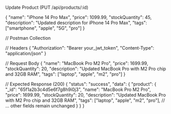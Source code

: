 Update Product (PUT /api/products/:id)

{
  "name": "iPhone 14 Pro Max",
  "price": 1099.99,
  "stockQuantity": 45,
  "description": "Updated description for iPhone 14 Pro Max",
  "tags": ["smartphone", "apple", "5G", "pro"]
}

// Postman Collection

// Headers
{
  "Authorization": "Bearer your_jwt_token",
  "Content-Type": "application/json"
}

// Request Body
{
  "name": "MacBook Pro M2 Pro",
  "price": 1699.99,
  "stockQuantity": 20,
  "description": "Updated MacBook Pro with M2 Pro chip and 32GB RAM",
  "tags": ["laptop", "apple", "m2", "pro"]
}

// Expected Response (200)
{
  "status": "success",
  "data": {
    "product": {
      "_id": "65f1a2b3c4d5e6f7g8h9i0j3",
      "name": "MacBook Pro M2 Pro",
      "price": 1699.99,
      "stockQuantity": 20,
      "description": "Updated MacBook Pro with M2 Pro chip and 32GB RAM",
      "tags": ["laptop", "apple", "m2", "pro"],
      // ... other fields remain unchanged
    }
  }
}
